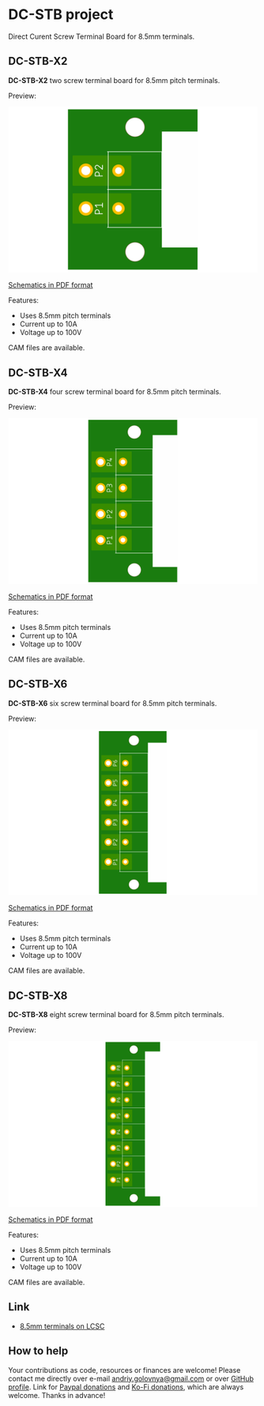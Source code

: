 # DC-STB project

Direct Curent Screw Terminal Board for 8.5mm terminals.

## DC-STB-X2

**DC-STB-X2** two screw terminal board for 8.5mm pitch terminals.

Preview:

![DC-STB-X2 preview](img/DC-STB-X2.png)

[Schematics in PDF format](doc/DC-STB-X2.pdf)

Features:

- Uses 8.5mm pitch terminals
- Current up to 10A
- Voltage up to 100V

CAM files are available.

## DC-STB-X4

**DC-STB-X4** four screw terminal board for 8.5mm pitch terminals.

Preview:

![DC-STB-X4 preview](img/DC-STB-X4.png)

[Schematics in PDF format](doc/DC-STB-X4.pdf)

Features:

- Uses 8.5mm pitch terminals
- Current up to 10A
- Voltage up to 100V

CAM files are available.

## DC-STB-X6

**DC-STB-X6** six screw terminal board for 8.5mm pitch terminals.

Preview:

![DC-STB-X6 preview](img/DC-STB-X6.png)

[Schematics in PDF format](doc/DC-STB-X6.pdf)

Features:

- Uses 8.5mm pitch terminals
- Current up to 10A
- Voltage up to 100V

CAM files are available.

## DC-STB-X8

**DC-STB-X8** eight screw terminal board for 8.5mm pitch terminals.

Preview:

![DC-STB-X8 preview](img/DC-STB-X8.png)

[Schematics in PDF format](doc/DC-STB-X8.pdf)

Features:

- Uses 8.5mm pitch terminals
- Current up to 10A
- Voltage up to 100V

CAM files are available.

## Link

- [8.5mm terminals on LCSC](https://lcsc.com/products/Barrier-Terminal-Blocks_11073.html)

## How to help

Your contributions as code, resources or finances are welcome!
Please contact me directly over e-mail andriy.golovnya@gmail.com or over [GitHub profile](https://github.com/red-scorp).
Link for [Paypal donations](http://paypal.me/redscorp) and [Ko-Fi donations](http://ko-fi.com/redscorp), which are always welcome.
Thanks in advance!
